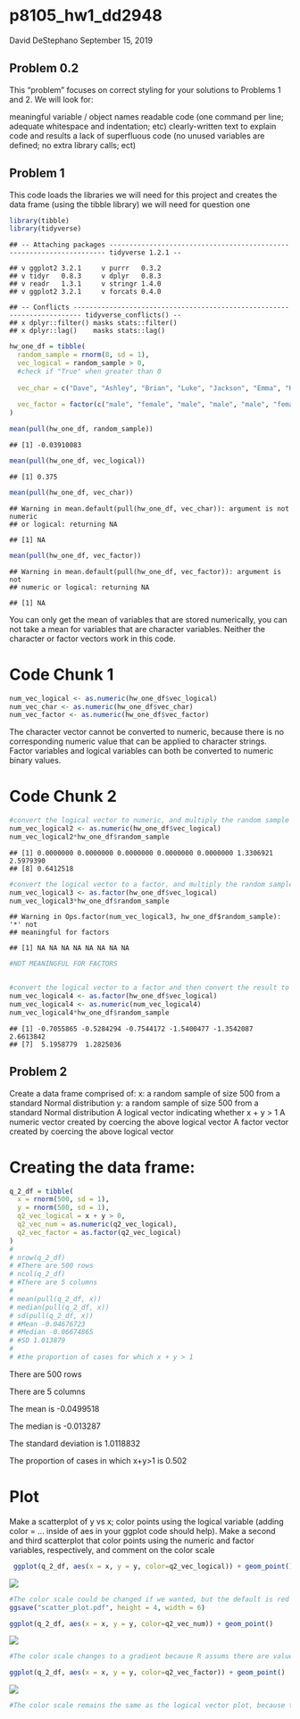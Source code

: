 p8105\_hw1\_dd2948
================
David DeStephano
September 15, 2019

Problem 0.2
-----------

This “problem” focuses on correct styling for your solutions to Problems 1 and 2. We will look for:

meaningful variable / object names readable code (one command per line; adequate whitespace and indentation; etc) clearly-written text to explain code and results a lack of superfluous code (no unused variables are defined; no extra library calls; ect)

Problem 1
---------

This code loads the libraries we will need for this project and creates the data frame (using the tibble library) we will need for question one

``` r
library(tibble)
library(tidyverse)
```

    ## -- Attaching packages --------------------------------------------------------------------- tidyverse 1.2.1 --

    ## v ggplot2 3.2.1     v purrr   0.3.2
    ## v tidyr   0.8.3     v dplyr   0.8.3
    ## v readr   1.3.1     v stringr 1.4.0
    ## v ggplot2 3.2.1     v forcats 0.4.0

    ## -- Conflicts ------------------------------------------------------------------------ tidyverse_conflicts() --
    ## x dplyr::filter() masks stats::filter()
    ## x dplyr::lag()    masks stats::lag()

``` r
hw_one_df = tibble(
  random_sample = rnorm(8, sd = 1), 
  vec_logical = random_sample > 0, 
  #check if "True" when greater than 0
  
  vec_char = c("Dave", "Ashley", "Brian", "Luke", "Jackson", "Emma", "Katherine", "Eight"),
  
  vec_factor = factor(c("male", "female", "male", "male", "male", "female", "female", "number" ))
)
```

``` r
mean(pull(hw_one_df, random_sample))
```

    ## [1] -0.03910083

``` r
mean(pull(hw_one_df, vec_logical))
```

    ## [1] 0.375

``` r
mean(pull(hw_one_df, vec_char))
```

    ## Warning in mean.default(pull(hw_one_df, vec_char)): argument is not numeric
    ## or logical: returning NA

    ## [1] NA

``` r
mean(pull(hw_one_df, vec_factor))
```

    ## Warning in mean.default(pull(hw_one_df, vec_factor)): argument is not
    ## numeric or logical: returning NA

    ## [1] NA

You can only get the mean of variables that are stored numerically, you can not take a mean for variables that are character variables. Neither the character or factor vectors work in this code.

Code Chunk 1
============

``` r
num_vec_logical <- as.numeric(hw_one_df$vec_logical)
num_vec_char <- as.numeric(hw_one_df$vec_char)
num_vec_factor <- as.numeric(hw_one_df$vec_factor)
```

The character vector cannot be converted to numeric, because there is no corresponding numeric value that can be applied to character strings. Factor variables and logical variables can both be converted to numeric binary values.

Code Chunk 2
============

``` r
#convert the logical vector to numeric, and multiply the random sample by the result
num_vec_logical2 <- as.numeric(hw_one_df$vec_logical)
num_vec_logical2*hw_one_df$random_sample
```

    ## [1] 0.0000000 0.0000000 0.0000000 0.0000000 0.0000000 1.3306921 2.5979390
    ## [8] 0.6412518

``` r
#convert the logical vector to a factor, and multiply the random sample by the result
num_vec_logical3 <- as.factor(hw_one_df$vec_logical)
num_vec_logical3*hw_one_df$random_sample
```

    ## Warning in Ops.factor(num_vec_logical3, hw_one_df$random_sample): '*' not
    ## meaningful for factors

    ## [1] NA NA NA NA NA NA NA NA

``` r
#NOT MEANINGFUL FOR FACTORS


#convert the logical vector to a factor and then convert the result to numeric, and multiply the random sample by the result
num_vec_logical4 <- as.factor(hw_one_df$vec_logical)
num_vec_logical4 <- as.numeric(num_vec_logical4)
num_vec_logical4*hw_one_df$random_sample
```

    ## [1] -0.7055865 -0.5284294 -0.7544172 -1.5400477 -1.3542087  2.6613842
    ## [7]  5.1958779  1.2825036

Problem 2
---------

Create a data frame comprised of: x: a random sample of size 500 from a standard Normal distribution y: a random sample of size 500 from a standard Normal distribution A logical vector indicating whether x + y &gt; 1 A numeric vector created by coercing the above logical vector A factor vector created by coercing the above logical vector

Creating the data frame:
========================

``` r
q_2_df = tibble(
  x = rnorm(500, sd = 1),
  y = rnorm(500, sd = 1), 
  q2_vec_logical = x + y > 0,
  q2_vec_num = as.numeric(q2_vec_logical),
  q2_vec_factor = as.factor(q2_vec_logical)
)
# 
# nrow(q_2_df)
# #There are 500 rows
# ncol(q_2_df)
# #There are 5 columns
# 
# mean(pull(q_2_df, x))
# median(pull(q_2_df, x))
# sd(pull(q_2_df, x))
# #Mean -0.04676723
# #Median -0.06674865
# #SD 1.013879
# 
# #the proportion of cases for which x + y > 1
```

There are 500 rows

There are 5 columns

The mean is -0.0499518

The median is -0.013287

The standard deviation is 1.0118832

The proportion of cases in which x+y&gt;1 is 0.502

Plot
====

Make a scatterplot of y vs x; color points using the logical variable (adding color = ... inside of aes in your ggplot code should help). Make a second and third scatterplot that color points using the numeric and factor variables, respectively, and comment on the color scale

``` r
 ggplot(q_2_df, aes(x = x, y = y, color=q2_vec_logical)) + geom_point() 
```

![](p8105_hw1_dd2948_files/figure-markdown_github/unnamed-chunk-6-1.png)

``` r
#The color scale could be changed if we wanted, but the default is red and blue for a logical vector
ggsave("scatter_plot.pdf", height = 4, width = 6)

ggplot(q_2_df, aes(x = x, y = y, color=q2_vec_num)) + geom_point() 
```

![](p8105_hw1_dd2948_files/figure-markdown_github/unnamed-chunk-6-2.png)

``` r
#The color scale changes to a gradient because R assums there are values between0 and 1, when 0 and 1 just represent true and false

ggplot(q_2_df, aes(x = x, y = y, color=q2_vec_factor)) + geom_point() 
```

![](p8105_hw1_dd2948_files/figure-markdown_github/unnamed-chunk-6-3.png)

``` r
#The color scale remains the same as the logical vector plot, because there are only two levels in the factor variable
```
